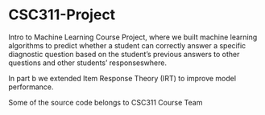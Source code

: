 # CSC311-Project
Intro to Machine Learning Course Project, where we built machine learning algorithms to predict whether a student can correctly
answer a specific diagnostic question based on the student’s previous answers to other questions and other students’ responseswhere.

In part b we extended Item Response Theory (IRT) to improve model performance.

Some of the source code belongs to CSC311 Course Team
